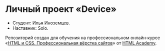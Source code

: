 # Личный проект «Device»

* Студент: [Илья Иноземцев](https://htmlacademy.ru/profile/id374827).
* Наставник: Solo.


Репозиторий создан для обучения на профессиональном онлайн‑курсе «[HTML и CSS. Профессиональная вёрстка сайтов](https://htmlacademy.ru/intensive/htmlcss)» от [HTML Academy](https://htmlacademy.ru).
